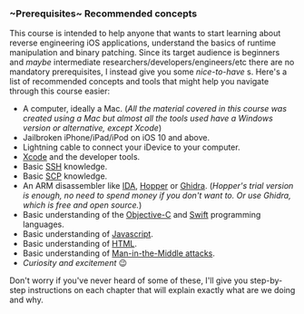 ### ~Prerequisites~ Recommended concepts

This course is intended to help anyone that wants to start learning about reverse engineering iOS applications, understand the basics of runtime manipulation and binary patching. Since its target audience is beginners and _maybe_ intermediate researchers/developers/engineers/etc there are no mandatory prerequisites, I instead give you some _nice-to-have_ s. Here's a list of recommended concepts and tools that might help you navigate through this course easier:

- A computer, ideally a Mac. (_All the material covered in this course was created using a Mac but almost all the tools used have a Windows version or alternative, except Xcode_)
- Jailbroken iPhone/iPad/iPod on iOS 10 and above.
- Lightning cable to connect your iDevice to your computer.
- [Xcode](https://developer.apple.com/xcode/) and the developer tools.
- Basic [SSH](https://en.wikipedia.org/wiki/Secure_Shell) knowledge.
- Basic [SCP](https://en.wikipedia.org/wiki/Secure_copy) knowledge.
- An ARM disassembler like [IDA](https://www.hex-rays.com/products/ida/), [Hopper](https://www.hopperapp.com/) or [Ghidra](https://ghidra-sre.org/). (_Hopper's trial version is enough, no need to spend money if you don't want to. Or use Ghidra, which is free and open source._)
- Basic understanding of the [Objective-C](https://en.wikipedia.org/wiki/Objective-C) and [Swift](https://en.wikipedia.org/wiki/Swift_programming_language) programming languages.
- Basic understanding of [Javascript](https://en.wikipedia.org/wiki/JavaScript).
- Basic understanding of [HTML](https://en.wikipedia.org/wiki/HTML).
- Basic understanding of [Man-in-the-Middle attacks](https://en.wikipedia.org/wiki/Man-in-the-middle_attack).
- _Curiosity and excitement_ 😉

Don't worry if you've never heard of some of these, I'll give you step-by-step instructions on each chapter that will explain exactly what are we doing and why.
